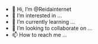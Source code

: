 - 👋 Hi, I’m @Reidainternet
- 👀 I’m interested in ...
- 🌱 I’m currently learning ...
- 💞️ I’m looking to collaborate on ...
- 📫 How to reach me ...

<!---
Reidainternet/Reidainternet is a ✨ special ✨ repository because its `README.md` (this file) appears on your GitHub profile.
You can click the Preview link to take a look at your changes.
--->
